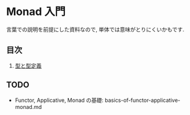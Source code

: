 # Monad 入門

言葉での説明を前提にした資料なので, 単体では意味がとりにくいかもです.


## 目次

1. [型と型定義](./types-and-type-definitions.md)


## TODO

- Functor, Applicative, Monad の基礎: basics-of-functor-applicative-monad.md
